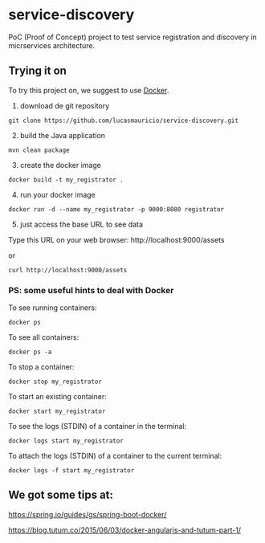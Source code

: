 # service-discovery

PoC (Proof of Concept) project to test service registration and discovery in micrservices architecture.



## Trying it on

To try this project on, we suggest to use [Docker](https://www.docker.com/what-docker).

1. download de git repository

```shell
git clone https://github.com/lucasmauricio/service-discovery.git
```

2. build the Java application

```shell
mvn clean package
```

3. create the docker image

```shell
docker build -t my_registrator .
```

4. run your docker image

```shell
docker run -d --name my_registrator -p 9000:8080 registrator
```

5. just access the base URL to see data

Type this URL on your web browser: http://localhost:9000/assets

or

```shell
curl http://localhost:9000/assets
```

### PS: some useful hints to deal with Docker

To see running containers:
```shell
docker ps
```

To see all containers:
```shell
docker ps -a
```

To stop a container:
```shell
docker stop my_registrator
```

To start an existing container:
```shell
docker start my_registrator
```

To see the logs (STDIN) of a container in the terminal:
```shell
docker logs start my_registrator
```

To attach the logs (STDIN) of a container to the current terminal:
```shell
docker logs -f start my_registrator
```

## We got some tips at:

https://spring.io/guides/gs/spring-boot-docker/

https://blog.tutum.co/2015/06/03/docker-angularjs-and-tutum-part-1/

